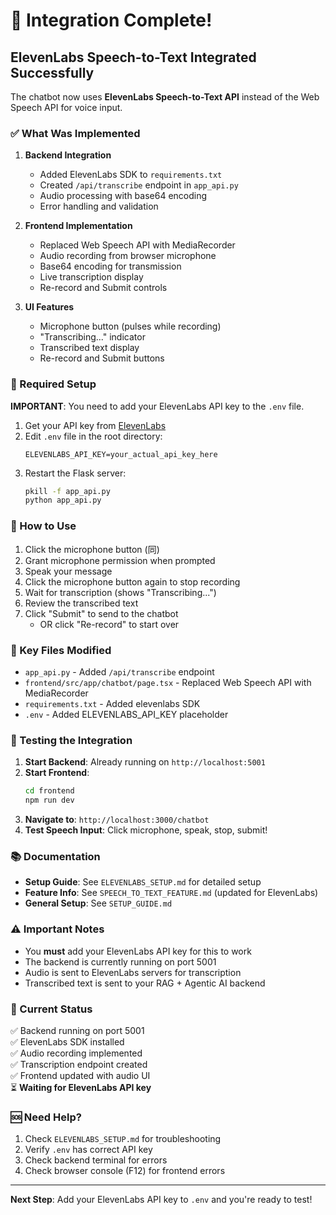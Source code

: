 # 🎉 Integration Complete!

## ElevenLabs Speech-to-Text Integrated Successfully

The chatbot now uses **ElevenLabs Speech-to-Text API** instead of the Web Speech API for voice input.

### ✅ What Was Implemented

1. **Backend Integration**
   - Added ElevenLabs SDK to `requirements.txt`
   - Created `/api/transcribe` endpoint in `app_api.py`
   - Audio processing with base64 encoding
   - Error handling and validation

2. **Frontend Implementation**
   - Replaced Web Speech API with MediaRecorder
   - Audio recording from browser microphone
   - Base64 encoding for transmission
   - Live transcription display
   - Re-record and Submit controls

3. **UI Features**
   - Microphone button (pulses while recording)
   - "Transcribing..." indicator
   - Transcribed text display
   - Re-record and Submit buttons

### 🔑 Required Setup

**IMPORTANT**: You need to add your ElevenLabs API key to the `.env` file.

1. Get your API key from [ElevenLabs](https://elevenlabs.io/)
2. Edit `.env` file in the root directory:
   ```env
   ELEVENLABS_API_KEY=your_actual_api_key_here
   ```
3. Restart the Flask server:
   ```bash
   pkill -f app_api.py
   python app_api.py
   ```

### 🚀 How to Use

1. Click the microphone button (同)
2. Grant microphone permission when prompted
3. Speak your message
4. Click the microphone button again to stop recording
5. Wait for transcription (shows "Transcribing...")
6. Review the transcribed text
7. Click "Submit" to send to the chatbot
   - OR click "Re-record" to start over

### 📁 Key Files Modified

- `app_api.py` - Added `/api/transcribe` endpoint
- `frontend/src/app/chatbot/page.tsx` - Replaced Web Speech API with MediaRecorder
- `requirements.txt` - Added elevenlabs SDK
- `.env` - Added ELEVENLABS_API_KEY placeholder

### 🧪 Testing the Integration

1. **Start Backend**: Already running on `http://localhost:5001`
2. **Start Frontend**: 
   ```bash
   cd frontend
   npm run dev
   ```
3. **Navigate to**: `http://localhost:3000/chatbot`
4. **Test Speech Input**: Click microphone, speak, stop, submit!

### 📚 Documentation

- **Setup Guide**: See `ELEVENLABS_SETUP.md` for detailed setup
- **Feature Info**: See `SPEECH_TO_TEXT_FEATURE.md` (updated for ElevenLabs)
- **General Setup**: See `SETUP_GUIDE.md`

### ⚠️ Important Notes

- You **must** add your ElevenLabs API key for this to work
- The backend is currently running on port 5001
- Audio is sent to ElevenLabs servers for transcription
- Transcribed text is sent to your RAG + Agentic AI backend

### 🎯 Current Status

✅ Backend running on port 5001  
✅ ElevenLabs SDK installed  
✅ Audio recording implemented  
✅ Transcription endpoint created  
✅ Frontend updated with audio UI  
⏳ **Waiting for ElevenLabs API key**

### 🆘 Need Help?

1. Check `ELEVENLABS_SETUP.md` for troubleshooting
2. Verify `.env` has correct API key
3. Check backend terminal for errors
4. Check browser console (F12) for frontend errors

---

**Next Step**: Add your ElevenLabs API key to `.env` and you're ready to test!
